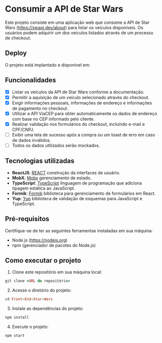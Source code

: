 # Consumir a API de Star Wars

Este projeto consiste em uma aplicação web que consome a API de Star Wars (https://swapi.dev/about) para listar os veículos disponíveis. Os usuários podem adquirir um dos veículos listados através de um processo de checkout.

## Deploy

O projeto está implantado e disponível em: 

## Funcionalidades

- [x] Listar os veículos da API de Star Wars conforme a documentação.
- [x] Permitir a aquisição de um veículo selecionado através do checkout.
- [x] Exigir informações pessoais, informações de endereço e informações de pagamento no checkout.
- [x] Utilizar a API ViaCEP para obter automaticamente os dados de endereço com base no CEP informado pelo cliente.
- [x] Realizar validação nos formulários do checkout, incluindo e-mail e CPF/CNPJ.
- [ ] Exibir uma tela de sucesso após a compra ou um toast de erro em caso de dados inválidos.
- [ ] Todos os dados utilizados serão mockados.

## Tecnologias utilizadas

- **ReactJS**: [REACT](https://pt-br.legacy.reactjs.org/) construção da interfaces de usuário.
- **MobX**: [Mobx](https://mobx.js.org/react-integration.html) gerenciamento de estado.
- **TypeScript**: [TypeScript](https://www.typescriptlang.org/) linguagem de programação que adiciona tipagem estática ao JavaScript.
- **Formik**: [Formik](https://formik.org/) biblioteca para gerenciamento de formulários em React.
- **Yup**: [Yup](https://github.com/jquense/yup) biblioteca de validação de esquemas para JavaScript e TypeScript.

## Pré-requisitos 

Certifique-se de ter as seguintes ferramentas instaladas em sua máquina:

- Node.js (https://nodejs.org)
- npm (gerenciador de pacotes do Node.js)

## Como executar o projeto

1. Clone este repositório em sua máquina local:

```ruby
git clone <URL do repositório>
```

2. Acesse o diretório do projeto:

```ruby
cd Front-End-Star-Wars
```

3. Instale as dependências do projeto:

```ruby
npm install
```

4. Execute o projeto:

```ruby
npm start
```
